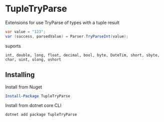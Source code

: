 # TupleTryParse
Extensions for use TryParse of types with a tuple result

```cs
var value = "123";
var (success, parsedValue) = Parser.TryParseInt(value);
```

suports
```
int, double, long, float, decimal, bool, byte, DateTim, short, sbyte, char, uint, ulong, ushort
```

## Installing
Install from Nuget

```powershell
Install-Package TupleTryParse 
```

Install from dotnet core CLI

```powershell
dotnet add package TupleTryParse 
```
